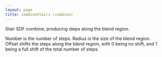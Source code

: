 ```yaml
---
layout: page
title: combineStairs (combine)
---
```


Stair SDF combine, producing steps along the blend region.

Number is the number of steps.
Radius is the size of the blend region.
Offset shifts the steps along the blend region, with 0 being no shift, and 1 being a full shift of the total number of steps.
